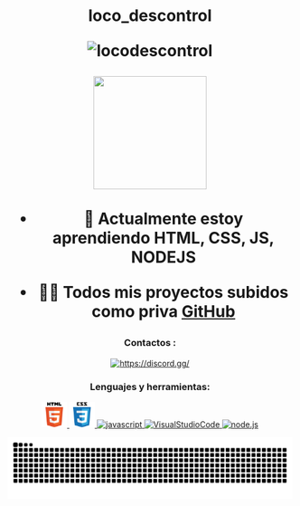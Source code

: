 <h1 align="center">loco_descontrol 


<p align="center"> <img src="https://komarev.com/ghpvc/?username=locodescontrol&label=Visitas%20al%20perfil&color=0e75b6&style=plastic" alt="locodescontrol" /> </p>



<img src="https://chrisdev.xyz/images/GatoSinFondoBlanco.png"  width="200" height="200">


- 🌱 Actualmente estoy aprendiendo **HTML, CSS, JS, NODEJS**

- 👨‍💻 Todos mis proyectos subidos como priva [GitHub](https://github.com/locodescontrol/)

<h3 align="center">Contactos :</h3>
<p align="center">
<a href="http://locodescontrol.xyz/Discord" target="blank"><img align="center" src="https://raw.githubusercontent.com/rahuldkjain/github-profile-readme-generator/master/src/images/icons/Social/discord.svg" alt="https://discord.gg/" height="35" width="45" /></a>
</p>
<h3 align="center">Lenguajes y herramientas:</h3>
<p align="center"> <a href="https://www.w3.org/html/" target="_blank" rel="noreferrer"> <img src="https://raw.githubusercontent.com/devicons/devicon/master/icons/html5/html5-original-wordmark.svg" alt="html5" width="45" height="45"/> </a>
<a href="https://www.w3schools.com/css/" target="_blank" rel="noreferrer"> <img src="https://raw.githubusercontent.com/devicons/devicon/master/icons/css3/css3-original-wordmark.svg" alt="css3" width="45" height="45"/> </a>  
<a href="https://developer.mozilla.org/en-US/docs/Web/JavaScript" target="_blank" rel="noreferrer"> <img src="https://images.icon-icons.com/2108/PNG/512/javascript_icon_130900.png" alt="javascript" width="40" height="40"/> </a> 
<a href="https://code.visualstudio.com/" target="_blank" rel="noreferrer"> <img src="https://upload.wikimedia.org/wikipedia/commons/9/9a/Visual_Studio_Code_1.35_icon.svg" alt="VisualStudioCode" width="40" height="40"/> </a>
<a href="https://nodejs.org/es" target="_blank" rel="noreferrer"> <img src="https://images.icon-icons.com/2415/PNG/512/nodejs_plain_logo_icon_146409.png" alt="node.js" width="40" height="40"/> </a>
</p>

<picture>
  <source media="(prefers-color-scheme: dark)" srcset="https://raw.githubusercontent.com/lincolnjota/lincolnjota/output/github-contribution-grid-snake-dark.svg">
  <source media="(prefers-color-scheme: light)" srcset="https://raw.githubusercontent.com/lincolnjota/lincolnjota/output/github-contribution-grid-snake.svg">
  <img alt="github contribution grid snake animation" src="https://raw.githubusercontent.com/lincolnjota/lincolnjota/output/github-contribution-grid-snake.svg">
</picture>

